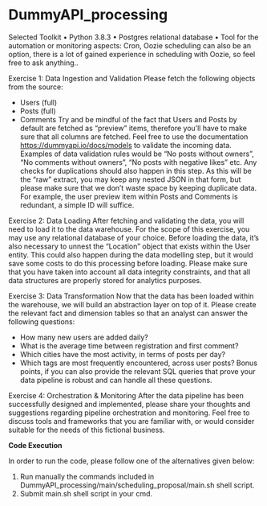 # DummyAPI_processing

Selected Toolkit
• Python 3.8.3 
• Postgres relational database
• Tool for the automation or monitoring aspects: Cron, Oozie scheduling can also be an option, there is a lot of gained experience in scheduling with Oozie, so feel free to ask anything..

Exercise 1: Data Ingestion and Validation
Please fetch the following objects from the source:
- Users (full)
- Posts (full)
- Comments
Try and be mindful of the fact that Users and Posts by default are fetched as “preview” items,
therefore you’ll have to make sure that all columns are fetched.
Feel free to use the documentation https://dummyapi.io/docs/models to validate the incoming
data. Examples of data validation rules would be “No posts without owners”, “No comments
without owners”, “No posts with negative likes” etc. Any checks for duplications should also
happen in this step.
As this will be the “raw” extract, you may keep any nested JSON in that form, but please make
sure that we don’t waste space by keeping duplicate data. For example, the user preview item
within Posts and Comments is redundant, a simple ID will suffice.

Exercise 2: Data Loading
After fetching and validating the data, you will need to load it to the data warehouse. For the
scope of this exercise, you may use any relational database of your choice.
Before loading the data, it’s also necessary to unnest the “Location” object that exists within
the User entity. This could also happen during the data modelling step, but it would save some
costs to do this processing before loading.
Please make sure that you have taken into account all data integrity constraints, and that all
data structures are properly stored for analytics purposes.

Exercise 3: Data Transformation
Now that the data has been loaded within the warehouse, we will build an abstraction layer on
top of it. Please create the relevant fact and dimension tables so that an analyst can answer
the following questions:
- How many new users are added daily?
- What is the average time between registration and first comment?
- Which cities have the most activity, in terms of posts per day?
- Which tags are most frequently encountered, across user posts?
Bonus points, if you can also provide the relevant SQL queries that prove your data pipeline is
robust and can handle all these questions.

Exercise 4: Orchestration & Monitoring
After the data pipeline has been successfully designed and implemented, please share your
thoughts and suggestions regarding pipeline orchestration and monitoring. Feel free to discuss
tools and frameworks that you are familiar with, or would consider suitable for the needs of this
fictional business.

________Code Execution________

In order to run the code, please follow one of the alternatives given below:
  1. Run manually the commands included in  DummyAPI_processing/main/scheduling_proposal/main.sh shell script.
  2. Submit main.sh shell script in your cmd.
